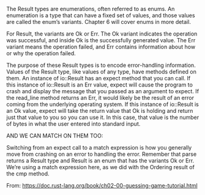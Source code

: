 The Result types are enumerations, often referred to as enums. An enumeration is a type that can have a fixed set of values, and those values are called the enum’s variants. Chapter 6 will cover enums in more detail.

For Result, the variants are Ok or Err. The Ok variant indicates the operation was successful, and inside Ok is the successfully generated value. The Err variant means the operation failed, and Err contains information about how or why the operation failed.

The purpose of these Result types is to encode error-handling information. Values of the Result type, like values of any type, have methods defined on them. An instance of io::Result has an expect method that you can call. If this instance of io::Result is an Err value, expect will cause the program to crash and display the message that you passed as an argument to expect. If the read_line method returns an Err, it would likely be the result of an error coming from the underlying operating system. If this instance of io::Result is an Ok value, expect will take the return value that Ok is holding and return just that value to you so you can use it. In this case, that value is the number of bytes in what the user entered into standard input.


AND WE CAN MATCH ON THEM TOO:

Switching from an expect call to a match expression is how you generally move from crashing on an error to handling the error. Remember that parse returns a Result type and Result is an enum that has the variants Ok or Err. We’re using a match expression here, as we did with the Ordering result of the cmp method.

From: https://doc.rust-lang.org/book/ch02-00-guessing-game-tutorial.html
